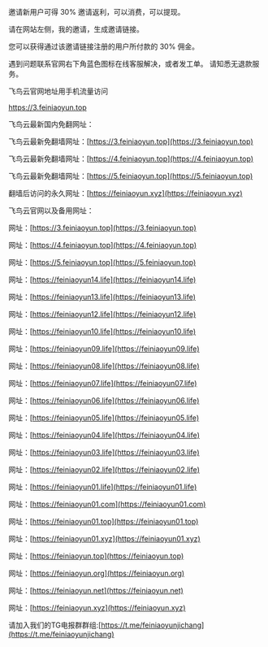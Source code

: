 邀请新用户可得 30% 邀请返利，可以消费，可以提现。

请在网站左侧，我的邀请，生成邀请链接。

您可以获得通过该邀请链接注册的用户所付款的 30% 佣金。

遇到问题联系官网右下角蓝色图标在线客服解决，或者发工单。
请知悉无退款服务。

飞鸟云官网地址用手机流量访问

[https://3.feiniaoyun.top ](https://3.feiniaoyun.top/)


飞鸟云最新国内免翻网址：



飞鸟云最新免翻墙网址：[https://3.feiniaoyun.top](https://3.feiniaoyun.top) 


飞鸟云最新免翻墙网址：[https://4.feiniaoyun.top](https://4.feiniaoyun.top) 


飞鸟云最新免翻墙网址：[https://5.feiniaoyun.top](https://5.feiniaoyun.top) 




翻墙后访问的永久网址：[https://feiniaoyun.xyz](https://feiniaoyun.xyz)



飞鸟云官网以及备用网址：

网址：[https://3.feiniaoyun.top](https://3.feiniaoyun.top) 

网址：[https://4.feiniaoyun.top](https://4.feiniaoyun.top) 

网址：[https://5.feiniaoyun.top](https://5.feiniaoyun.top) 

网址：[https://feiniaoyun14.life](https://feiniaoyun14.life) 

网址：[https://feiniaoyun13.life](https://feiniaoyun13.life) 

网址：[https://feiniaoyun12.life](https://feiniaoyun12.life) 

网址：[https://feiniaoyun10.life](https://feiniaoyun10.life) 

网址：[https://feiniaoyun09.life](https://feiniaoyun09.life) 

网址：[https://feiniaoyun08.life](https://feiniaoyun08.life) 

网址：[https://feiniaoyun07.life](https://feiniaoyun07.life) 

网址：[https://feiniaoyun06.life](https://feiniaoyun06.life) 

网址：[https://feiniaoyun05.life](https://feiniaoyun05.life) 

网址：[https://feiniaoyun04.life](https://feiniaoyun04.life) 

网址：[https://feiniaoyun03.life](https://feiniaoyun03.life) 

网址：[https://feiniaoyun02.life](https://feiniaoyun02.life) 

网址：[https://feiniaoyun01.life](https://feiniaoyun01.life) 

网址：[https://feiniaoyun01.com](https://feiniaoyun01.com) 

网址：[https://feiniaoyun01.top](https://feiniaoyun01.top) 

网址：[https://feiniaoyun01.xyz](https://feiniaoyun01.xyz) 

网址：[https://feiniaoyun.top](https://feiniaoyun.top) 

网址：[https://feiniaoyun.org](https://feiniaoyun.org)

网址：[https://feiniaoyun.net](https://feiniaoyun.net)

网址：[https://feiniaoyun.xyz](https://feiniaoyun.xyz)



请加入我们的TG电报群群组:[https://t.me/feiniaoyunjichang](https://t.me/feiniaoyunjichang) 



